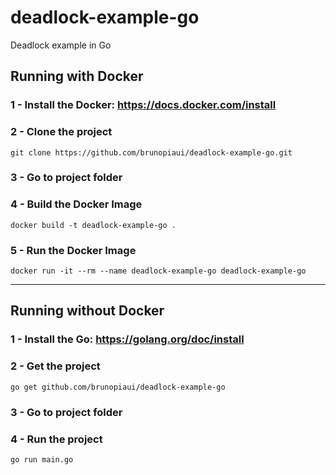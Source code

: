 # deadlock-example-go
Deadlock example in Go

## Running with Docker

### 1 - Install the Docker: https://docs.docker.com/install

### 2 - Clone the project

```
git clone https://github.com/brunopiaui/deadlock-example-go.git
```

### 3 - Go to project folder

### 4 - Build the Docker Image

```
docker build -t deadlock-example-go .
```

### 5 - Run the Docker Image

```
docker run -it --rm --name deadlock-example-go deadlock-example-go
```

---

## Running without Docker

### 1 - Install the Go: https://golang.org/doc/install

### 2 - Get the project

```
go get github.com/brunopiaui/deadlock-example-go
```

### 3 - Go to project folder

### 4 - Run the project

```
go run main.go
```